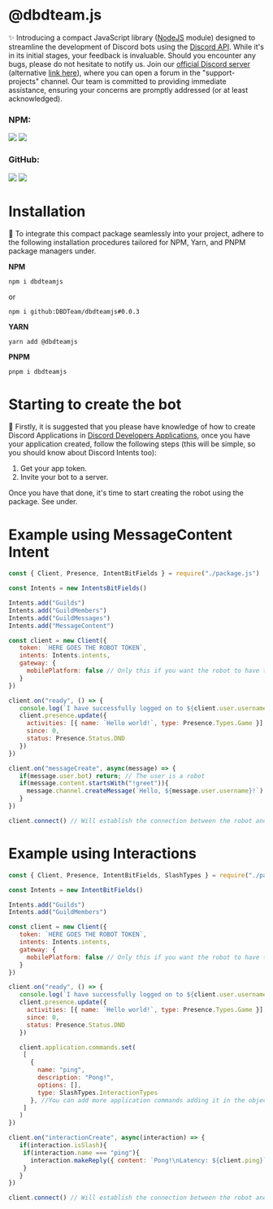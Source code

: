 # @dbdteam.js
✨ Introducing a compact JavaScript library ([NodeJS](https://nodejs.org/en) module) designed to streamline the development of Discord bots using the [Discord API](https://discord.com/developers/docs/intro). While it's in its initial stages, your feedback is invaluable. Should you encounter any bugs, please do not hesitate to notify us. Join our [official Discord server](https://www.dbdteam.xyz/discord) (alternative [link here](https://discord.gg/FTtVXfj)), where you can open a forum in the "support-projects" channel. Our team is committed to providing immediate assistance, ensuring your concerns are promptly addressed (or at least acknowledged).

### NPM:
![](https://img.shields.io/npm/v/dbdteamjs) ![](https://img.shields.io/npm/dt/dbdteamjs)
### GitHub:
![](https://img.shields.io/github/stars/DBDTeam/dbdteamjs) ![](https://img.shields.io/github/forks/DBDTeam/dbdteamjs)
# Installation
🚀 To integrate this compact package seamlessly into your project, adhere to the following installation procedures tailored for NPM, Yarn, and PNPM package managers under.

**NPM**
``` 
npm i dbdteamjs 
``` 
or 
```
npm i github:DBDTeam/dbdteamjs#0.0.3
```
**YARN**
```
yarn add @dbdteamjs
```
**PNPM** 
```
pnpm i dbdteamjs
```

# Starting to create the bot
🎒 Firstly, it is suggested that you please have knowledge of how to create Discord Applications in [Discord Developers Applications](https://discord.com/developers/applications), once you have your application created, follow the following steps (this will be simple, so you should know about Discord Intents too):

1. Get your app token.
2. Invite your bot to a server.

Once you have that done, it's time to start creating the robot using the package. See under.

# Example using MessageContent Intent
```javascript
const { Client, Presence, IntentBitFields } = require("./package.js")

const Intents = new IntentsBitFields()

Intents.add("Guilds")
Intents.add("GuildMembers")
Intents.add("GuildMessages")
Intents.add("MessageContent")

const client = new Client({
   token: `HERE GOES THE ROBOT TOKEN`,
   intents: Intents.intents,
   gateway: {
     mobilePlatform: false // Only this if you want the robot to have the online icon on a mobile device.
   }
})

client.on("ready", () => {
   console.log(`I have successfully logged on to ${client.user.username}`)
   client.presence.update({
     activities: [{ name: `Hello world!`, type: Presence.Types.Game }],
     since: 0,
     status: Presence.Status.DND
   })
})

client.on("messageCreate", async(message) => {
   if(message.user.bot) return; // The user is a robot
   if(message.content.startsWith("!greet")){
     message.channel.createMessage(`Hello, ${message.user.username}!`)
   }
})

client.connect() // Will establish the connection between the robot and the WS.
```
# Example using Interactions
```javascript
const { Client, Presence, IntentBitFields, SlashTypes } = require("./pacakge.js")

const Intents = new IntentBitFields()

Intents.add("Guilds")
Intents.add("GuildMembers")

const client = new Client({
   token: `HERE GOES THE ROBOT TOKEN`,
   intents: Intents.intents,
   gateway: {
     mobilePlatform: false // Only this if you want the robot to have the online icon on a mobile device.
   }
})

client.on("ready", () => {
   console.log(`I have successfully logged on to ${client.user.username}`)
   client.presence.update({
     activities: [{ name: `Hello world!`, type: Presence.Types.Game }],
     since: 0,
     status: Presence.Status.DND
   })

   client.application.commands.set(
    [
      {
        name: "ping",
        description: "Pong!",
        options: [],
        type: SlashTypes.InteractionTypes
      }, //You can add more application commands adding it in the object.
    ]
   )
})

client.on("interactionCreate", async(interaction) => {
   if(interaction.isSlash){
    if(interaction.name === "ping"){
      interaction.makeReply({ content: `Pong!\nLatency: ${client.ping}` })
    }
   }
})

client.connect() // Will establish the connection between the robot and the WS.
```
